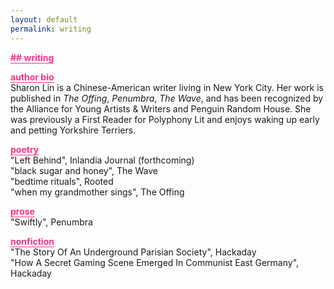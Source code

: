 ```yaml
---
layout: default
permalink: writing
---
```


<b class="t-hackcss-pop" style="color:#ff2e88;border-bottom:1px solid #ff2e88;">## writing</b>

<b class="t-hackcss-pop" style="color:#ff2e88;border-bottom:1px solid #ff2e88;">author bio</b><br/>
Sharon Lin is a Chinese-American writer living in New York City. Her work is published in <i>The Offing</i>, <i>Penumbra</i>, <i>The Wave</i>, and has been recognized by the Alliance for Young Artists & Writers and Penguin Random House. She was previously a First Reader for Polyphony Lit and enjoys waking up early and petting Yorkshire Terriers. 

<b class="t-hackcss-pop" style="color:#ff2e88;border-bottom:1px solid #ff2e88;">poetry</b><br/>
"Left Behind", Inlandia Journal (forthcoming)<br/>
"black sugar and honey", The Wave<br/>
"bedtime rituals", Rooted<br/>
"when my grandmother sings", The Offing<br/>

<b class="t-hackcss-pop" style="color:#ff2e88;border-bottom:1px solid #ff2e88;">prose</b><br/>
"Swiftly", Penumbra<br/>

<b class="t-hackcss-pop" style="color:#ff2e88;border-bottom:1px solid #ff2e88;">nonfiction</b><br/>
"The Story Of An Underground Parisian Society", Hackaday<br/>
"How A Secret Gaming Scene Emerged In Communist East Germany", Hackaday<br/>
